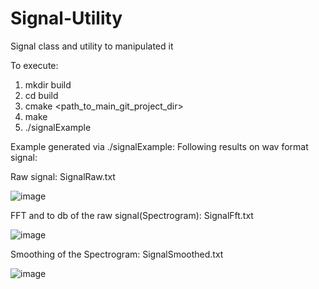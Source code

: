 # Signal-Utility
Signal class and utility to manipulated it

To execute:
1) mkdir build
2) cd build
3) cmake <path_to_main_git_project_dir>
4) make
5) ./signalExample

Example generated via ./signalExample:
Following results on wav format signal:

Raw signal: SignalRaw.txt

![image](https://github.com/vinceterious/Signal-Utility/assets/37022308/b74d1875-499a-4571-88ad-086a1b8a0a5c)

FFT and to db of the raw signal(Spectrogram): SignalFft.txt

![image](https://github.com/vinceterious/Signal-Utility/assets/37022308/e82328da-7575-4ba0-a155-9add9dcc2dc1)

Smoothing of the Spectrogram: SignalSmoothed.txt

![image](https://github.com/vinceterious/Signal-Utility/assets/37022308/ea7bec85-c10f-4d70-95cd-2f8abcb1a917)
